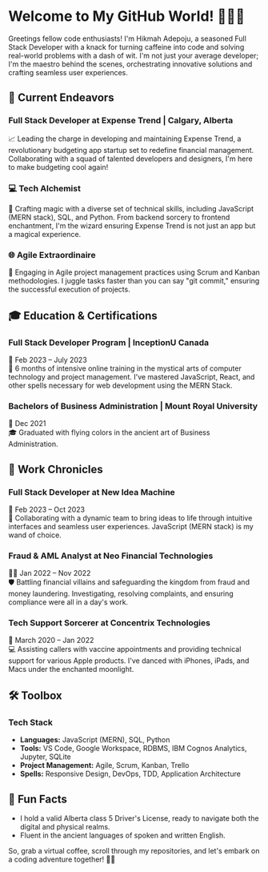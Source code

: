# Welcome to My GitHub World! 👩‍💻🌐

Greetings fellow code enthusiasts! I'm Hikmah Adepoju, a seasoned Full Stack Developer with a knack for turning caffeine into code and solving real-world problems with a dash of wit. I'm not just your average developer; I'm the maestro behind the scenes, orchestrating innovative solutions and crafting seamless user experiences.

## 🚀 Current Endeavors

### Full Stack Developer at Expense Trend | Calgary, Alberta
📈 Leading the charge in developing and maintaining Expense Trend, a revolutionary budgeting app startup set to redefine financial management. Collaborating with a squad of talented developers and designers, I'm here to make budgeting cool again!

### 💻 Tech Alchemist
🔧 Crafting magic with a diverse set of technical skills, including JavaScript (MERN stack), SQL, and Python. From backend sorcery to frontend enchantment, I'm the wizard ensuring Expense Trend is not just an app but a magical experience.

### 🌐 Agile Extraordinaire
🔄 Engaging in Agile project management practices using Scrum and Kanban methodologies. I juggle tasks faster than you can say "git commit," ensuring the successful execution of projects.

## 🎓 Education & Certifications

### Full Stack Developer Program | InceptionU Canada
📅 Feb 2023 – July 2023  
🚀 6 months of intensive online training in the mystical arts of computer technology and project management. I've mastered JavaScript, React, and other spells necessary for web development using the MERN Stack.

### Bachelors of Business Administration | Mount Royal University
📅 Dec 2021  
🎓 Graduated with flying colors in the ancient art of Business Administration.

## 💼 Work Chronicles

### Full Stack Developer at New Idea Machine
🚀 Feb 2023 – Oct 2023  
🌈 Collaborating with a dynamic team to bring ideas to life through intuitive interfaces and seamless user experiences. JavaScript (MERN stack) is my wand of choice.

### Fraud & AML Analyst at Neo Financial Technologies
🕵️‍♀️ Jan 2022 – Nov 2022  
🛡️ Battling financial villains and safeguarding the kingdom from fraud and money laundering. Investigating, resolving complaints, and ensuring compliance were all in a day's work.

### Tech Support Sorcerer at Concentrix Technologies
🔮 March 2020 – Jan 2022  
💻 Assisting callers with vaccine appointments and providing technical support for various Apple products. I've danced with iPhones, iPads, and Macs under the enchanted moonlight.

## 🛠️ Toolbox

### Tech Stack
- **Languages:** JavaScript (MERN), SQL, Python
- **Tools:** VS Code, Google Workspace, RDBMS, IBM Cognos Analytics, Jupyter, SQLite
- **Project Management:** Agile, Scrum, Kanban, Trello
- **Spells:** Responsive Design, DevOps, TDD, Application Architecture

## 🚗 Fun Facts

- I hold a valid Alberta class 5 Driver's License, ready to navigate both the digital and physical realms.
- Fluent in the ancient languages of spoken and written English.

So, grab a virtual coffee, scroll through my repositories, and let's embark on a coding adventure together! 🚀✨


<!--
**hadep275/hadep275** is a ✨ _special_ ✨ repository because its `README.md` (this file) appears on your GitHub profile.

Here are some ideas to get you started:

- 🔭 I’m currently working on ...
- 🌱 I’m currently learning ...
- 👯 I’m looking to collaborate on ...
- 🤔 I’m looking for help with ...
- 💬 Ask me about ...
- 📫 How to reach me: ...
- 😄 Pronouns: ...
- ⚡ Fun fact: ...
-->
